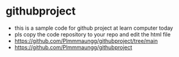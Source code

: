 # githubproject
- this is a sample code for github project at learn computer today
- pls copy the code repository to your repo and edit the html file
- https://github.com/Plmmmaungg/githubproject/tree/main
- https://github.com/Plmmmaungg/githubproject
